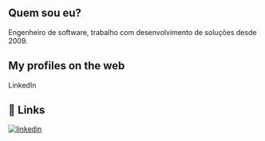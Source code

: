 
## Quem sou eu?


Engenheiro de software, trabalho com desenvolvimento de soluções desde 2009.
## My profiles on the web
LinkedIn 
## 🔗 Links
[![linkedin](https://img.shields.io/badge/linkedin-0A66C2?style=for-the-badge&logo=linkedin&logoColor=white)](https://www.linkedin.com/in/luan-lary-lima-3088a317a/)
